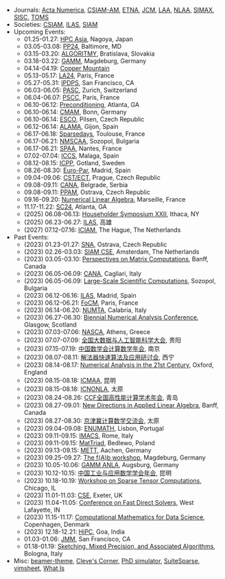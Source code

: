 <!--
# Qinmeng Zou

I'm an associate professor in the [School of Science](https://science.bupt.edu.cn) at [Beijing University of Posts and Telecommunications (BUPT)](https://www.bupt.edu.cn). My research focuses on numerical linear algebra and high performance computing. I obtained my PhD in Applied Mathematics from [Université Paris-Saclay](https://www.universite-paris-saclay.fr) in 2019.
-->

<!--
[[Google Scholar](https://scholar.google.com/citations?user=C907JC8AAAAJ&hl=en)][[ORCID](https://orcid.org/0000-0001-7752-8100)]
-->

<!--
## CV

* Jan 2023 - present: Associate Professor, School of Science, BUPT, China
* Aug 2020 - Dec 2022: Assistant Professor, School of Science, BUPT, China
* Jun 2019 - Aug 2020: Research Engineer, Laboratoire MICS, Université Paris-Saclay, France
* Feb 2016 - Jun 2019: PhD Student, Laboratoire MICS, Université Paris-Saclay, France

## Publications

* Qinmeng Zou, [A flexible block classical Gram-Schmidt skeleton with reorthogonalization](https://doi.org/10.1002/nla.2491), Numerical Linear Algebra with Applications, e2491, 2023.
* Qinmeng Zou, [GMRES algorithms over 35 years](https://doi.org/10.1016/j.amc.2023.127869), Applied Mathematics and Computation, 445:127869, 2023.
* Qinmeng Zou and Frédéric Magoulès, [Delayed gradient methods for symmetric and positive definite linear systems](https://doi.org/10.1137/20M1321140), SIAM Review, 64(3):517-553, 2022.
* Guillaume Gbikpi-Benissan, Qinmeng Zou, and Frédéric Magoulès, [Asynchronous iterations of HSS method for non-Hermitian linear systems](https://doi.org/10.1080/00207160.2021.1952572), International Journal of Computer Mathematics, 99(6):1105-1123, 2022.
* Frédéric Magoulès and Qinmeng Zou, [Asynchronous time-parallel method based on Laplace transform](https://doi.org/10.1080/00207160.2020.1737029), International Journal of Computer Mathematics, 98(1):179-194, 2021.
* Qinmeng Zou and Frédéric Magoulès, [Fast gradient methods with alignment for symmetric linear systems without using Cauchy step](https://doi.org/10.1016/j.cam.2020.113033), Journal of Computational and Applied Mathematics, 381:113033, 2021.
* Qinmeng Zou and Frédéric Magoulès, [Reducing the effect of global synchronization in delayed gradient methods for symmetric linear systems](https://doi.org/10.1016/j.advengsoft.2020.102837), Advances in Engineering Software, 147:102837, 2020.
* Qinmeng Zou and Frédéric Magoulès, [Parameter estimation in the Hermitian and skew-Hermitian splitting method using gradient iterations](https://doi.org/10.1002/nla.2304), Numerical Linear Algebra with Applications, 27(4):e2304, 2020.
* Frédéric Magoulès, Guillaume Gbikpi-Benissan, and Qinmeng Zou, [Asynchronous iterations of Parareal algorithm for option pricing models](https://doi.org/10.3390/math6040045), Mathematics, 6(4):1-18, 2018.

## Teaching

* Numerical Solution of Differential Equations - Spring 2023, Spring 2022
* Calculus I - Fall 2022, Fall 2021, Fall 2020
* Practice of Computational Science - Fall 2022, Fall 2021
* Linear Algebra - Fall 2020

## Links

-->

* Journals: [Acta Numerica](https://www.cambridge.org/core/journals/acta-numerica), [CSIAM-AM](https://www.global-sci.org/csiam-am), [ETNA](https://etna.math.kent.edu), [JCM](https://www.global-sci.org/jcm), [LAA](https://www.sciencedirect.com/journal/linear-algebra-and-its-applications/issues), [NLAA](https://onlinelibrary.wiley.com/journal/10991506), [SIMAX](https://epubs.siam.org/toc/sjmael/current), [SISC](https://epubs.siam.org/toc/sijcd4/current), [TOMS](https://dl.acm.org/toc/toms/current)
* Societies: [CSIAM](http://csiam.org.cn), [ILAS](https://ilasic.org), [SIAM](https://www.siam.org)
* Upcoming Events:
	- 01.25-01.27: [HPC Asia](https://sighpc.ipsj.or.jp/HPCAsia2024/), Nagoya, Japan
	- 03.05-03.08: [PP24](https://www.siam.org/conferences/cm/conference/pp24), Baltimore, MD
   - 03.15-03.20: [ALGORITMY](https://www.math.sk/alg2024/), Bratislava, Slovakia
   - 03.18-03.22: [GAMM](https://jahrestagung.gamm-ev.de/annual-meeting-2024/), Magdeburg, Germany
   - 04.14-04.19: [Copper Mountain](https://grandmaster.colorado.edu/copper/)
	- 05.13-05.17: [LA24](https://www.siam.org/conferences/cm/conference/la24), Paris, France
	- 05.27-05.31: [IPDPS](http://www.ipdps.org), San Francisco, CA
	- 06.03-06.05: [PASC](https://pasc24.pasc-conference.org), Zurich, Switzerland
	- 06.04-06.07: [PSCC](https://pscc2024.fr), Paris, France
	- 06.10-06.12: [Preconditioning](https://www.math.emory.edu/~yxi26/Precond24/), Atlanta, GA
	- 06.10-06.14: [CMAM](https://ins.uni-bonn.de/group/gedicke/page/cmam-10), Bonn, Germany
	- 06.10-06.14: [ESCO](https://www.esco2024.femhub.com), Pilsen, Czech Republic
	- 06.12-06.14: [ALAMA](https://www.unioviedo.es/alama2024/), Gijon, Spain
	- 06.17-06.18: [Sparsedays](https://sparsedays.cerfacs.fr/), Toulouse, France
	- 06.17-06.21: [NMSCAA](https://parallel.bas.bg/Conferences/nmscaa24/), Sozopol, Bulgaria
	- 06.17-06.21: [SPAA](https://spaa.acm.org), Nantes, France
	- 07.02-07.04: [ICCS](https://www.iccs-meeting.org/iccs2024/), Malaga, Spain
	- 08.12-08.15: [ICPP](https://icpp2024.org), Gotland, Sweden
	- 08.26-08.30: [Euro-Par](https://2024.euro-par.org), Madrid, Spain
	- 09.04-09.06: [CST/ECT](https://www.civil-comp.info/diary/), Prague, Czech Republic
	- 09.08-09.11: [CANA](https://2024.fedcsis.org/thematic/cana), Belgrade, Serbia
	- 09.08-09.11: [PPAM](https://ppam.edu.pl), Ostrava, Czech Republic
	- 09.16-09.20: [Numerical Linear Algebra](https://conferences.cirm-math.fr/3064.html), Marseille, France
	- 11.17-11.22: [SC24](https://sc24.supercomputing.org), Atlanta, GA
	- (2025) 06.08-06.13: [Householder Symposium XXII](https://householder-symposium.github.io), Ithaca, NY
	- (2025) 06.23-06.27: [ILAS](https://ilas2025.tw), 高雄
	- (2027) 07.12-07.16: [ICIAM](https://iciam2027.org), The Hague, The Netherlands
* Past Events:
   - (2023) 01.23-01.27: [SNA](https://www.ugn.cas.cz/event/2023/sna/), Ostrava, Czech Republic
   - (2023) 02.26-03.03: [SIAM CSE](https://www.siam.org/conferences/cm/conference/cse23), Amsterdam, The Netherlands
   - (2023) 03.05-03.10: [Perspectives on Matrix Computations](https://www.birs.ca/events/2023/5-day-workshops/23w5108), Banff, Canada
	- (2023) 06.05-06.09: [CANA](https://bugs.unica.it/cana23/), Cagliari, Italy
	- (2023) 06.05-06.09: [Large-Scale Scientific Computations](https://parallel.bas.bg/Conferences/SciCom23/), Sozopol, Bulgaria
	- (2023) 06.12-06.16: [ILAS](https://ilas2023.es), Madrid, Spain
	- (2023) 06.12-06.21: [FoCM](https://focm2023.org), Paris, France
	- (2023) 06.14-06.20: [NUMTA](https://www.numta.org), Calabria, Italy
	- (2023) 06.27-06.30: [Biennial Numerical Analysis Conference](https://numericalanalysisconference.org.uk), Glasgow, Scotland
	- (2023) 07.03-07.06: [NASCA](https://nasca23.univ-littoral.fr), Athens, Greece
	- (2023) 07.07-07.09: [全国大数据与人工智能科学大会](https://csiam-bdai2022.casconf.cn), 贵阳
	- (2023) 07.15-07.19: [中国数学会计算数学年会](http://www.cscm2021.com), 南京
	- (2023) 08.07-08.11: [解法器快速算法及应用研讨会](https://www.solver-conference.cn), 西宁
	- (2023) 08.14-08.17: [Numerical Analysis in the 21st Century](https://21stcenturyna.github.io), Oxford, England
	- (2023) 08.15-08.18: [ICMAA](https://icmaa2023.scimeeting.cn/), 昆明
	- (2023) 08.15-08.18: [ICNONLA](http://lsec.cc.ac.cn/~icnonla23/), 太原
	- (2023) 08.24-08.26: [CCF全国高性能计算学术年会](https://ccf.org.cn/hpcchina2023), 青岛
	- (2023) 08.27-09.01: [New Directions in Applied Linear Algebra](http://www.birs.ca/events/2023/5-day-workshops/23w5004), Banff, Canada
	- (2023) 08.27-08.30: [京津冀计算数学交流会](http://math.sxu.edu.cn/ggtz/f529de2c9f404ff7bf583f572db79a96.htm), 太原
	- (2023) 09.04-09.08: [ENUMATH](https://enumath2023.com), Lisbon, Portugal
	- (2023) 09.11-09.15: [IMACS](https://www.imacs2023.eu/), Rome, Italy
	- (2023) 09.11-09.15: [MatTriad](https://sparrow.up.poznan.pl/mattriad2023/), Bedlewo, Poland
	- (2023) 09.13-09.15: [METT](https://www.igpm.rwth-aachen.de/workshop/mett2023), Aachen, Germany
	- (2023) 09.25-09.27: [The f(A)b workshop](https://indico3.mpi-magdeburg.mpg.de/event/30/), Magdeburg, Germany
	- (2023) 10.05-10.06: [GAMM ANLA](https://www.uni-augsburg.de/en/fakultaet/mntf/math/tagungen/anla2023/), Augsburg, Germany
	- (2023) 10.12-10.15: [中国工业与应用数学学会年会](https://meeting.csiam.org.cn/), 昆明
	- (2023) 10.18-10.19: [Workshop on Sparse Tensor Computations](https://solomonik.cs.illinois.edu/tensor_workshop/), Chicago, IL
	- (2023) 11.01-11.03: [CSE](https://hpcn.exeter.ac.uk/cse2023/), Exeter, UK
	- (2023) 11.04-11.05: [Conference on Fast Direct Solvers](https://www.math.purdue.edu/~xiaj/FastSolvers2023/), West Lafayette, IN
	- (2023) 11.15-11.17: [Computational Mathematics for Data Science](https://cmds.compute.dtu.dk), Copenhagen, Denmark
	- (2023) 12.18-12.21: [HiPC](https://hipc.org), Goa, India
	- 01.03-01.06: [JMM](https://www.jointmathematicsmeetings.org//jmm), San Francisco, CA
	- 01.18-01.19: [Sketching, Mixed Precision, and Associated Algorithms](https://eventi.unibo.it/workshop-sketching-mixedprecision-bologna-2023), Bologna, Italy
* Misc: [beamer-theme](https://hartwork.org/beamer-theme-matrix/), [Cleve's Corner](https://blogs.mathworks.com/cleve/), [PhD simulator](https://research.wmz.ninja/projects/phd/index.html), [SuiteSparse](https://sparse.tamu.edu), [vimsheet](https://vimsheet.com), [What Is](https://nhigham.com/index-of-what-is-articles/)